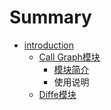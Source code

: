 # Summary

* [introduction](README.md)
   * [Call Graph模块](1-callgraph/1-intr.md)
       * [模块简介](1-callgraph/1-1-summary.md)
       * 使用说明
   * [Diffe模块](2-diffe/2-intr.md)


